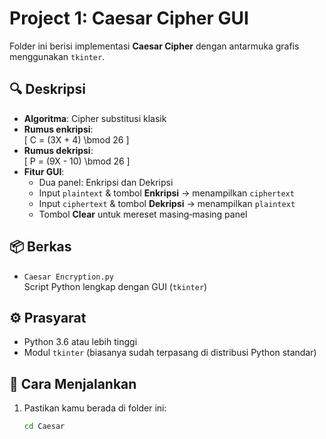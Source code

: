 # Project 1: Caesar Cipher GUI

Folder ini berisi implementasi **Caesar Cipher** dengan antarmuka grafis menggunakan `tkinter`.

## 🔍 Deskripsi

- **Algoritma**: Cipher substitusi klasik  
- **Rumus enkripsi**:  
  \[
    C = (3X + 4) \bmod 26
  \]
- **Rumus dekripsi**:  
  \[
    P = (9X - 10) \bmod 26
  \]
- **Fitur GUI**:  
  - Dua panel: Enkripsi dan Dekripsi  
  - Input `plaintext` & tombol **Enkripsi** → menampilkan `ciphertext`  
  - Input `ciphertext` & tombol **Dekripsi** → menampilkan `plaintext`  
  - Tombol **Clear** untuk mereset masing‑masing panel

## 📦 Berkas

- `Caesar Encryption.py`  
  Script Python lengkap dengan GUI (`tkinter`)

## ⚙️ Prasyarat

- Python 3.6 atau lebih tinggi  
- Modul `tkinter` (biasanya sudah terpasang di distribusi Python standar)

## 🚀 Cara Menjalankan

1. Pastikan kamu berada di folder ini:  
   ```bash
   cd Caesar
